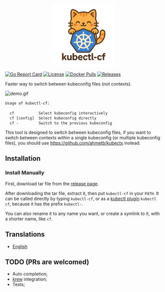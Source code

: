 
<div align="center">
  <img src="docs/logo.png" alt="kubectl-cf logo" width="200">
</div>

[![Go Report Card](https://goreportcard.com/badge/github.com/junchaw/kubectl-cf)](https://goreportcard.com/report/github.com/junchaw/kubectl-cf)
[![License](https://img.shields.io/github/license/junchaw/kubectl-cf?color=blue)](https://github.com/junchaw/kubectl-cf/blob/main/LICENSE)
[![Docker Pulls](https://img.shields.io/docker/pulls/junchaw/kubectl-cf.svg)](https://hub.docker.com/r/junchaw/kubectl-cf/)
[![Releases](https://img.shields.io/github/v/release/junchaw/kubectl-cf)](https://github.com/junchaw/kubectl-cf/releases)

Faster way to switch between kubeconfig files (not contexts).

![demo.gif](https://github.com/junchaw/kubectl-cf/blob/main/assets/demo.gif?raw=true)

```
Usage of kubectl-cf:

  cf           Select kubeconfig interactively
  cf [config]  Select kubeconfig directly
  cf -         Switch to the previous kubeconfig
```

This tool is designed to switch between kubeconfig files, if you want to switch between contexts within a single
kubeconfig (or multiple kubeconfig files), you should use https://github.com/ahmetb/kubectx instead.

## Installation

### Install Manually

First, download tar file from the [release page](https://github.com/junchaw/kubectl-cf/releases).

After downloading the tar file, extract it, then put `kubectl-cf` in your `PATH`. It can be called directly by typing `kubectl-cf`, or as
a [kubectl plugin](https://kubernetes.io/docs/tasks/extend-kubectl/kubectl-plugins/) `kubectl cf`, because it has the
prefix `kubectl-`.

You can also rename it to any name you want, or create a symlink to it, with a shorter name, like `cf`.

## Translations

- [English](https://github.com/junchaw/kubectl-cf)

## TODO (PRs are welcomed)

- Auto completion;
- [krew](https://krew.sigs.k8s.io/) integration;
- Tests;

